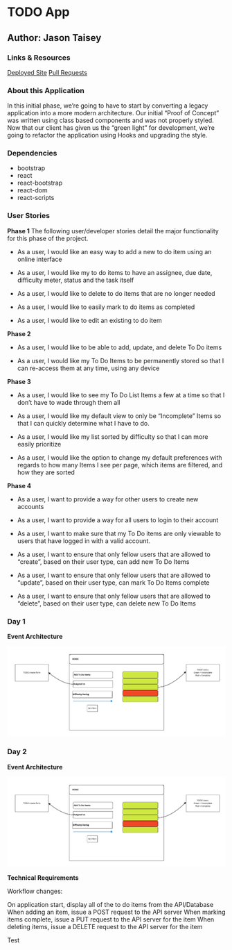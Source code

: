 # TODO App

## Author: Jason Taisey

### Links & Resources

[Deployed Site](https://friendly-ramanujan-1fdaa1.netlify.app/)
[Pull Requests](https://github.com/JTaisey389/todo/pull/1)

### About this Application

In this initial phase, we’re going to have to start by converting a legacy application into a more modern architecture. Our initial “Proof of Concept” was written using class based components and was not properly styled. Now that our client has given us the “green light” for development, we’re going to refactor the application using Hooks and upgrading the style.

### Dependencies
 
- bootstrap
- react
- react-bootstrap
- react-dom
- react-scripts

### User Stories

**Phase 1**
The following user/developer stories detail the major functionality for this phase of the project.

- As a user, I would like an easy way to add a new to do item using an online interface

- As a user, I would like my to do items to have an assignee, due date, difficulty meter, status and the task itself

- As a user, I would like to delete to do items that are no longer needed

- As a user, I would like to easily mark to do items as completed

- As a user, I would like to edit an existing to do item

**Phase 2**

- As a user, I would like to be able to add, update, and delete To Do items

- As a user, I would like my To Do Items to be permanently stored so that I can re-access them at any time, using any device

**Phase 3**

- As a user, I would like to see my To Do List Items a few at a time so that I don’t have to wade through them all

- As a user, I would like my default view to only be “Incomplete” Items so that I can quickly determine what I have to do.

- As a user, I would like my list sorted by difficulty so that I can more easily prioritize

- As a user, I would like the option to change my default preferences with regards to how many Items I see per page, which items are filtered, and how they are sorted

**Phase 4**

- As a user, I want to provide a way for other users to create new accounts

- As a user, I want to provide a way for all users to login to their account

- As a user, I want to make sure that my To Do items are only viewable to users that have logged in with a valid account.

- As a user, I want to ensure that only fellow users that are allowed to “create”, based on their user type, can add new To Do Items

- As a user, I want to ensure that only fellow users that are allowed to “update”, based on their user type, can mark To Do Items complete

- As a user, I want to ensure that only fellow users that are allowed to “delete”, based on their user type, can delete new To Do Items

### Day 1

**Event Architecture**

![Link](Assets/Todo_UML.jpg)

### Day 2

**Event Architecture**

![Link](Assets/Todo_UML.jpg)

**Technical Requirements**

Workflow changes:

On application start, display all of the to do items from the API/Database
When adding an item, issue a POST request to the API server
When marking items complete, issue a PUT request to the API server for the item
When deleting items, issue a DELETE request to the API server for the item

Test